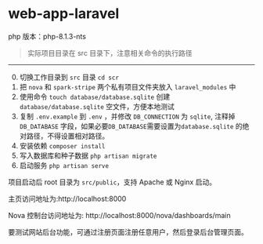 # web-app-laravel

php 版本：php-8.1.3-nts
> 实际项目目录在 src 目录下，注意相关命令的执行路径
---
0. 切换工作目录到 `src` 目录 `cd scr`
1. 把 `nova` 和 `spark-stripe` 两个私有项目文件夹放入 `laravel_modules` 中
2. 使用命令 `touch database/database.sqlite` 创建 `database/database.sqlite` 空文件，方便本地测试 
3. 复制 `.env.example` 到 `.env` ，并修改 `DB_CONNECTION` 为 `sqlite`, 注释掉 `DB_DATABASE` 字段，如果必要`DB_DATABASE`需要设置为`database.sqlite` 的绝对路径，不得设置相对路径。
4. 安装依赖 `composer install`
5. 写入数据库和种子数据 `php artisan migrate`
6. 启动服务 `php artisan serve`

项目启动后 root 目录为 `src/public`，支持 Apache 或 Nginx 启动。

主页访问地址为:http://localhost:8000

Nova 控制台访问地址为: http://localhost:8000/nova/dashboards/main

要测试网站后台功能，可通过注册页面注册任意用户，然后登录后台管理页面。
